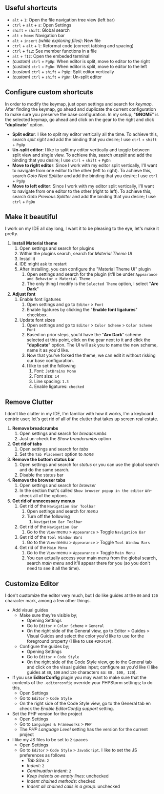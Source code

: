 ## Useful shortcuts

* `alt` + `1`: Open the file navigation tree view (left bar)
* `ctrl` + `alt` + `s`: Open Settings
* `shift` + `shift`: Global search
* `alt` + `home`: Navigation bar
* `alt` + `insert` *(while exploring files)*: New file
* `ctrl` + `alt` + `l`: Reformat code (correct tabbing and spacing)
* `ctrl` + `f12`: See member functions in a file
* `alt` + `f12`: Open the embeded terminal
* *(custom)* `ctrl` + `PgUp`: When editor is split, move to editor to the right
* *(custom)* `ctrl` + `PgDn`: When editor is split, move to editor to the left
* *(custom)* `ctrl` + `shift` + `PgUp`: Split editor vertically
* *(custom)* `ctrl` + `shift` + `PgDn`: Un-split editor

## Configure custom shortcuts

In order to modify the keymap, just open settings and search for *keymap*. After finding the keymap, go ahead and duplicate the current configuration to make sure you preserve the base configuration. In my setup, "**GNOME**" is the selected keymap, go ahead and click on the gear to the right and click "**duplicate**" option.

* **Split editor**: I like to split my editor vertically all the time. To achieve this, search *split right* and add the binding that you desire; I use `ctrl` + `shift` + `PgUp`
* **Un-split editor**: I like to split my editor vertically and toggle between split view and single view. To achieve this, search *unsplit* and add the binding that you desire; I use `ctrl` + `shift` + `PgDn`
* **Move to right editor**: Since I work with my editor split vertically, I'll want to navigate from one editor to the other (left to right). To achieve this, search *Goto Next Splitter* and add the binding that you desire; I use `ctrl` + `PgUp`
* **Move to left editor**: Since I work with my editor split vertically, I'll want to navigate from one editor to the other (right to left). To achieve this, search *Goto Previous Splitter* and add the binding that you desire; I use `ctrl` + `PgDn`

## Make it beautiful

I work on my IDE all day long, I want it to be pleasing to the eye, let's make it pretty.

1. **Install Material theme**
   1. Open settings and search for plugins
   2. Within the plugins search, search for *Material Theme UI*
   3. Install it
   4. IDE might ask to restart
   5. After installing, you can configure the "Material Theme UI" plugin
      1. Open settings and search for the plugin (it'll be under `Appearance and Behavior > Material Theme`
      2. The only thing I modify is the `Selected Theme` option, I select "**Arc Dark**"
2. **Adjust font**
   1. Enable font ligatures
      1. Open settings and go to `Editor` > `Font`
      2. Enable ligatures by clicking the "**Enable font ligatures**" checkbox.
   2. Update font sizes
      1. Open settings and go to `Editor` > `Color Scheme` > `Color Scheme Font`
      2. Based on prior steps, you'd have the "**Arc Dark**" scheme selected at this point, click on the gear next to it and click the "**duplicate**" option. The UI will ask you to name the new scheme, name it as you'd like.
      3. Now that you've forked the theme, we can edit it without risking our base configuration.
      4. I like to set the following
         1. Font: `JetBrains Mono`
         2. Font size: `14`
         3. Line spacing: `1.3`
         4. Enable ligatures: `checked`

## Remove Clutter

I don't like clutter in my IDE, I'm familiar with how it works, I'm a keyboard centric user; let's get rid of all of the clutter that takes up screen real estate.

1. **Remove breadcrumbs**
   1. Open settings and search for *breadcrumbs*
   2. Just un-check the *Show breadcrumbs* option
2. **Get rid of tabs**
   1. Open settings and search for *tabs*
   2. Set the `Tab Placement` option to *none*
3. **Remove the bottom status bar**
   1. Open settings and search for *status* or you can use the global search and do the same search.
   2. Disable the status bar
4. **Remove the browser tabs**
   1. Open settings and search for *browser*
   2. In the section that's called `Show browser popup in the editor` un-check all of the options.
5. **Get rid of unnecessary menus**
   1. Get rid of the `Navigation Bar Toolbar`
      1. Open settings and search for *menu*
      2. Turn off the following
         1. `Navigation Bar Toolbar`
   2. Get rid of the `Navigation Bar`
      1. Go to the `View` menu > `Appearance` > Toggle `Navigation Bar`
   3. Get rid of the `Tool Window Bars`
      1. Go to the `View` menu > `Appearance` > Toggle `Tool Window Bars`
   4. Get rid of the `Main Menu`
      1. Go to the `View` menu > `Appearance` > Toggle `Main Menu`
      2. You can actually access your main menu from the global search, search *main menu* and it'll appear there for you (so you don't need to see it all the time).

## Customize Editor

I don't customize the editor very much, but I do like guides at the `80` and `120` character mark, among a few other things.

* Add visual guides
  * Make sure they're visible by;
    * Opening Settings
    * Go to `Editor` > `Color Scheme` > `General`
    * On the right side of the General view, go to Editor > Guides > Visual Guides and select the color you'd like to use for the foreground property (I like to use `#2F343F`).
  * Configure the guides by;
    * Opening Settings
    * Go to `Editor` > `Code Style`
    * On the right side of the Code Style view, go to the General tab and click on the visual guides input; configure as you'd like (I like guides at `80`, `100` and `120` characters so: `80, 100, 120`).
* If you use **EditorConfig** plugin you may want to make sure that the contents of the `.editorconfig` override your PHPStorm settings; to do this,
  * Open Settings
  * Go to `Editor` > `Code Style`
  * On the right side of the Code Style view, go to the General tab en check the *Enable EditorConfig support* setting.
* Set the PHP version for the project
  * Open Settings
  * Go to `Languages & Frameworks` > `PHP`
  * The *PHP Language Level* setting has the version for the current project
* I like my JS files to be set to `2` spaces
  * Open Settings
  * Go to `Editor` > `Code Style` > `JavaScript`. I like to set the JS preferences as follows
    * *Tab Size*: `2`
    * *Indent*: `2`
    * *Continuation indent*: `2`
    * *Keep indents on empty lines*: unchecked
    * *Indent chained methods*: checked
    * *Indent all chained calls in a group*: unchecked